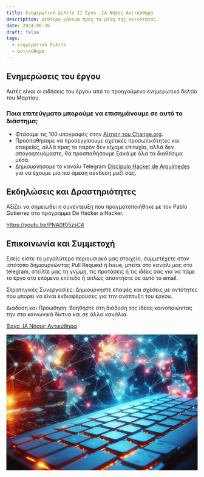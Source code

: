 ```yaml
---
title: Ενημερωτικό Δελτίο II Έργο .IA Νήσος Αντικύθηρα
description: Δεύτερο μήνυμα προς τα μέλη της κοινότητας.
date: 2024-06-26
draft: false
tags:
  - ενημερωτικό δελτίο
  - αντικύθηρα
---
```


## Ενημερώσεις του έργου

Αυτές είναι οι ειδήσεις του έργου από το προηγούμενο ενημερωτικό δελτίο του Μαρτίου.

### Ποια επιτεύγματα μπορούμε να επισημάνουμε σε αυτό το διάστημα;

- Φτάσαμε τις 100 υπογραφές στην [Αίτηση του Change.org](https://chng.it/hqCyzBpwgW).
- Προσπαθήσαμε να προσεγγίσουμε σχετικές προσωπικότητες και εταιρείες, αλλά προς το παρόν δεν είχαμε επιτυχία, αλλά δεν απογοητευόμαστε, θα προσπαθήσουμε ξανά με όλα τα διαθέσιμα μέσα.
- Δημιουργήσαμε το κανάλι Telegram [Discípulo Hacker de Arquímedes](https://t.me/+oAeZGMsePDg2ZDI0) για να έχουμε μια πιο άμεση σύνδεση μαζί σας.


## Εκδηλώσεις και Δραστηριότητες

Αξίζει να σημειωθεί η συνέντευξη που πραγματοποιήθηκε με τον Pablo Gutierrez στο πρόγραμμα De Hacker a Hacker.

https://youtu.be/PNA0f05zsC4

## Επικοινωνία και Συμμετοχή

Εσείς είστε το μεγαλύτερο περιουσιακό μας στοιχείο, συμμετέχετε στον ιστότοπο δημιουργώντας Pull Request ή Issue, μπείτε στο κανάλι μας στο telegram, στείλτε μας τη γνώμη, τις προτάσεις ή τις ιδέες σας για να πάμε το έργο στο επόμενο επίπεδο ή απλώς απαντήστε σε αυτό το email.

Στρατηγικές Συνεργασίες: Δημιουργήστε επαφές και σχέσεις με οντότητες που μπορεί να είναι ενδιαφέρουσες για την ανάπτυξη του έργου.

Διάδοση και Προώθηση: Βοηθήστε στη διάδοση της ιδέας κοινοποιώντας την στα κοινωνικά δίκτυα και σε άλλα κανάλια.

[Έργο .IA Νήσος Αντικύθηρα](https://anticitera.deft.work)

<a href="https://anticitera.deft.work">
  <img src="/img/TecladoyPaises.webp" alt="Ένα πληκτρολόγιο υπολογιστή με κόκκινο οπίσθιο φωτισμό, με έναν παγκόσμιο χάρτη στο παρασκήνιο που δείχνει διασυνδεδεμένους κόμβους χρωμάτων.">
</a>
